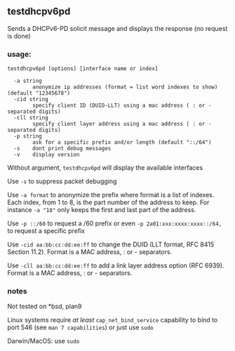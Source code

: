 ## testdhcpv6pd

Sends a DHCPv6-PD solicit message and displays the response (no request is done)

### usage:

````
testdhcpv6pd [options] [interface name or index]

  -a string
    	anonymize ip addresses (format = list word indexes to show) (default "12345678")
  -cid string
    	specify client ID (DUID-LLT) using a mac address ( : or - separated digits)
  -cll string
    	specify client layer address using a mac address ( : or - separated digits)
  -p string
    	ask for a specific prefix and/or length (default "::/64")
  -s	dont print debug messages
  -v	display version

````
Without argument, `testdhcpv6pd` will display the available interfaces

Use `-s` to suppress packet debugging 

Use `-a format` to anonymize the prefix where format is a list of indexes. Each index, from 1 to 8, is the part number of the address to keep. For instance `-a "18"` only keeps the first and last part of the address.

Use `-p ::/60` to request a /60 prefix or even `-p 2a01:xxx:xxxx:xxxx::/64,` to request a specific prefix

Use `-cid aa:bb:cc:dd:ee:ff` to change the DUID (LLT format, RFC 8415 Section 11.2). Format is a MAC address, : or - separators.

Use `-cll aa:bb:cc:dd:ee:ff` to add a link layer address option (RFC 6939). Format is a MAC address, : or - separators.

### notes
Not tested on *bsd, plan9

Linux systems require *at least* `cap_net_bind_service` capability to bind to port 546 (see `man 7 capabilities`) or just use `sudo`

Darwin/MacOS: use `sudo`